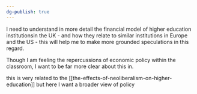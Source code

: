 ```yaml
---
dg-publish: true
---
```

I need to understand in more detail the financial model of higher education institutionsin the UK - and how they relate to similar institutions in Europe and the US - this will help me to make more grounded speculations in this regard. 

Though I am feeling the repercussions of economic policy within the classroom, I want to be far more clear about this in. 

this is very related to the [[the-effects-of-neoliberalism-on-higher-education]] but here I want a broader view of policy 
